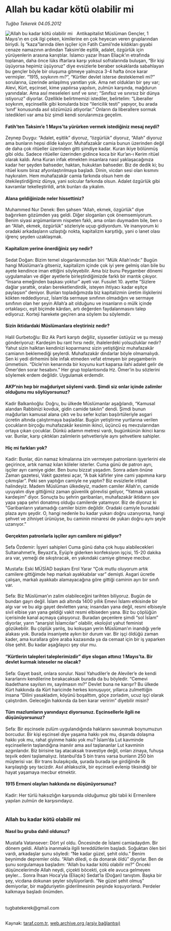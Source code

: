 # Allah bu kadar kötü olabilir mi

*Tuğba Tekerek 04.05.2012*

<div class="yazi"><img align="left" alt="Allah bu kadar kötü olabilir mi" border="0" src="http://www.taraf.com.tr/fotoraflar/makaleler/allah-bu-kadar-kotu-olabilir-mi_3118_orijinal.jpg" style="border-right-width:10px; border-color:#FFFFFF"/>Antikapitalist Müslüman Gençler, 1 Mayıs’ın en çok ilgi çeken, 
kimilerine en çok heyecan veren gruplarından biriydi. İş “kaza”larında 
ölen işçiler için Fatih Camii’nde kıldıkları gıyabi cenaze namazının 
ardından Taksim’de eşitlik, adalet, özgürlük için yürüyenlerin arasına 
karıştılar. İslamcı yazar İhsan Eliaçık’ın etrafında toplanan, daha önce
 lüks iftarlara karşı yoksul sofralarında buluşan, “Bir kişi üşüyorsa 
hepimiz üşüyoruz” diye evsizlerle beraber sokaklarda sabahlayan bu 
gençler böyle bir oluşuma gitmeye yalnızca 3-4 hafta önce karar 
vermişler. “1915, soykırım mı?”, “Kürtler devlet isterse desteklemeli 
mi?” sorularına, üzerinde anlaşılmış yanıtları yok. Ama net oldukları 
bir şey var; Alevi, Kürt, eşcinsel, kime yapılırsa yapılsın, zulmün 
karşında, mağdurun yanındalar. Ama asıl meseleleri sınıf ve sınır; 
“Sınıfsız ve sınırsız bir dünya istiyoruz” diyorlar. Özellikle 
belirtmemizi istediler, belirtelim: “Liberaller soykırım, eşcinsellik 
gibi konularda bize “ilericilik testi” yapıyor, bu arada ‘sınıf’ 
konusunda asıl sözümüzü atlıyorlar.” Onların da liberallere sormak 
istedikleri var ama biz şimdi kendi sorularımıza geçelim.<br/><h4>Fatih’ten Taksim’e 1 Mayıs’ta yürürken vermek istediğiniz mesaj neydi?</h4>Zeynep
 Duygu: “Adalet, eşitlik” diyoruz, “özgürlük” diyoruz, “Allah” diyoruz 
ama bunların hepsi dilde kalıyor. Muhafazakâr camia bunun üzerinden 
değil de daha çok ritüeller üzerinden gitti şimdiye kadar. Kuran ikiye 
bölünmüş gibi oldu. Sadece ritüeller üzerinden gidince koca bir Kur’an-ı
 Kerim ritüel olarak kaldı. Ama Kuran infak etmekten insanlara nasıl 
yaklaşacağınıza kadar her şeyden bahseder, haktan, hukuktan bahseder. 
Biz de dedik ki; bu ritüel kısmı biraz afyonlaştırılmaya başladı. Dinin,
 vicdan sesi olan kısmını haykıralım. Hem muhafazakâr camia farkında 
olsun hem de ötekileştirdiğimiz dünya, yani solcular farkında olsun. 
Adalet özgürlük gibi kavramlar tekelleştirildi, artık bunları da 
yıkalım.<br/><h4>Alana geldiğinizde neler hissettiniz?</h4>Muhammed Nur 
Denek: Ben şahsen “Allah, ekmek, özgürlük” diye bağırırken gözümden yaş 
geldi. Diğer sloganları çok önemsemiyorum. Benim siyasi argümanlarım 
nispeten faklı, ama onları duymadım bile, ben o an “Allah, ekmek, 
özgürlük” sözleriyle uçup gidiyordum. Ve inanıyorum ki oradaki 
arkadaşların uzlaştığı nokta, kapitalizm karşıtlığı, yani o lanet olası 
iğrenç şeyden uzaklaşmak.<br/><h4>Kapitalizm yerine önerdiğiniz şey nedir?</h4>Sedat
 Doğan: Bizim temel sloganlarımızdan biri “Mülk Allah’ındır.” Bugün 
hangi Müslüman’a gitseniz, kapitalizm içinde çok iyi yere gelmiş olan 
bile bu ayete kendince iman ettiğini söyleyebilir. Ama biz bunu 
Peygamber dönemi uygulamaları ve diğer ayetlerle birleştirdiğimizde 
farklı bir mantık çıkıyor. “İnsana emeğinden başkası yoktur” ayeti var. 
Fusulet 10. ayette “Sizlere dağlar yarattık, oraları bereketlendirdik, 
isteyen ihtiyacı kadar eşitçe paylaşsın” deniyor. Bunları topladığımızda
 biz kapitalizmin üretim ilişkilerini kökten reddediyoruz, İslam’da 
sermaye sınıfının olmadığını ve sermaye sınıfının olan her şeyin Allah’a
 ait olduğunu ve insanların o mülk içinde ortaklaşıcı, eşit biçimde 
kârdan, artı değerden faydalanmasını talep ediyoruz. Korteji harekete 
geçiren ana söylem bu söylemdir.<br/><h4>Sizin iktidardaki Müslümanlara eleştiriniz nedir?</h4>Halil
 Gurbetoğlu: Biz Ak Parti karşıtı değiliz, siyasetler üstüyüz ve şu 
mesajı gönderiyoruz: Kardeşim bu rant hırsı nedir, ihalelerdeki 
yolsuzluklar nedir? Yahut sizin halktan kendinizi koparmanız sizin 
yetiştiğiniz muhafazakâr camianın beklemediği şeylerdi. Muhafazakâr 
dindarlar böyle olmamalıydı. Sen ki yedi dirhemini bile infak etmeden 
vefat etmeyen bir peygamberin ümmetisin. “Dicle’nin kenarında bir koyunu
 kurt kaparsa ilahi adalet gelir de Ömer’den sorar hesabını.” Her grup 
toplantısında Hz. Ömer’in bu sözlerini söylemek erdem değildir. 
Uygulamak erdemdir.<br/><h4>AKP’nin hep bir mağduriyet söylemi vardı. Şimdi siz onlar içinde zalimler olduğunu mu söylüyorsunuz?</h4>Kadir
 Balkanlıoğlu: Doğru, bu ülkede Müslümanlar aşağılandı, “Kamusal alandan
 Rabbinizi kovduk, gidin camide takılın” dendi. Şimdi bunun mağdurları 
kamusal alana çıktı ve bu sefer kızları başörtüleriyle asgari ücretin 
altında çalıştırmaya başladılar. Bugün yetiştirme yurtlarına verilen 
çocukların birçoğu muhafazakâr kesimin ikinci, üçüncü eş mevzularından 
ortaya çıkan çocuklar. Dünkü adamın metresi vardı, bugünkünün ikinci 
karısı var. Bunlar, karşı çıktıkları zalimlerin şehvetleriyle aynı 
şehvetlere sahipler.<br/><h4>Hiç mi farkları yok?</h4>Kadir: Bunlar, dün 
namaz kılmalarına izin vermeyen patronların işyerlerini ele geçirince, 
artık namaz kılan köleler isterler. Cuma günü de patron ayrı, işçiler 
ayrı camiye gider. Ben bunu bizzat yaşadım. Sonra adam önüne Zaman 
gazetesi, Vakit gazetesi açar, “A bak kâfirler yine cami yapımına karşı 
çıkmışlar”. Peki sen yaptığın camiyle ne yaptın? Biz evsizlerle irtibat 
halindeyiz. Madem Müslüman ülkedeyiz, madem camiler Allah’ın, camide 
uyuyalım diye gittiğimiz zaman güvenlik görevlisi geliyor, “Yatmak 
yassak kardeşim” diyor. Sonuçta bu şehrin garibanları, muhafazakâr 
iktidarın şov yapa yapa şehri donatmış olduğu camilerde yatamıyor. Biz 
de diyoruz ki “Garibanların yatamadığı camiler bizim değildir. Oradaki 
camiyle buradaki plaza aynı şeydir. O, hangi nedenle bu kadar yukarı 
doğru uzanıyorsa, hangi şehvet ve zihniyet ürünüyse, bu caminin minaresi
 de yukarı doğru aynı şeyle uzanıyor.”<br/><h4>Gerçekten patronlarla işçiler ayrı camilere mi gidiyor?</h4>Sefa
 Özdemir: İşyeri sahipleri Cuma günü daha çok huşu alabilecekleri 
Sultanahmet’e, Beyazıt’a, Eyüp’e giderken konfeksiyon işçisi, 15-20 
dakika ara var, yemeği de sıkıştıracak, en yakındaki camiye gitmeye 
mecbur.<br/><br/>Mustafa: Eski MÜSİAD başkanı Erol Yarar “Çok mutlu 
oluyorum artık camilere gittiğimde hep markalı ayakkabılar var” demişti.
 Asgari ücretle çalışan, markalı ayakkabı alamayacağına göre gittiği 
caminin ayrı bir sınıfı var.<br/><br/>Sefa: Biz Müslüman’ın zalim 
olabileceğini tarihten biliyoruz. Bugün de bundan gayrı değil. İslam adı
 altında 1400 yıllık Emevi İslamı etkisinde bir algı var ve bu algı 
gayet devletten yana; insandan yana değil, resmi elbiseyle sivil elbise 
yan yana geldiği vakit resmi elbiseden yana. Biz bu çöplüğün içerisinde 
kanal açmaya çalışıyoruz. Buradan geçenlere şimdi “sol İslam” diyorlar, 
yarın “anarşist İslamcılar” olabilir, ekolojist yahut feminist 
gözükebilir. Bu çöplük yanlış, bu kokuşan yerin Müslüman’ın inandığı 
yerle alakası yok. Burada insaniyete aykırı bir durum var. Bir işçi 
öldüğü zaman kader, ama kurallara göre araba kazasında ya da cemaat için
 bir iş yaparken ölse şehit. Bu kadar aşağılayıcı şey olur mu.<br/><h4>“Kürtlerin talepleri taleplerimizdir” diye slogan attınız 1 Mayıs’ta. Bir devlet kurmak isteseler ne olacak?</h4>Sefa:
 Gayet basit, onlara sorulur. Nasıl Yahudiler’e de Aleviler’e de kendi 
kararlarını kendilerine bırakacaksak burada da bu böyledir. “Cemevi 
ibadethane sayılsın mı, sayılmasın mı?” Devlet buna ne karışır? Bu 
ülkede Kürt hakkında da Kürt haricinde herkes konuşuyor, yıllarca 
zulmettiğin insana “Dilini yasakladım, köyünü boşalttım, göçe zorladım, 
ucuz işçi olarak çalıştırdım. Geleceğin hakkında da ben karar veririm” 
diyebilir misin?<br/><h4>Tüm mazlumların yanındayız diyorsunuz. Eşcinsellerle ilgili ne düşünüyorsunuz?</h4>Sefa:
 Bir eşcinsele zulüm uygulandığında haklarını savunmak boynumuzun 
borcudur. Bir kişi eşcinsel diye yaşama hakkı yok mu, dışarıda dolaşma 
hakkı yok mu, rahat giyinme hakkı yok mu? İslam’da Lut kavminde 
eşcinsellerin taşlandığına inanılır ama asıl taşlananlar Lut kavminin 
azgınlarıdır. Biz birisine taş atacaksak travestiye değil, onları 
zinaya, fuhuşa teşvik edeni taşlamalıyız. İstanbul’da 5 bin trans varsa 
bunların 250 bin müşterisi var. Bir trans bulaşıkçıda, şurada burada işe
 girdiğinde ilk karşılaştığı şey tacizdir. Asıl ahlaksızlık, bir 
eşcinseli evlenip tiksindiği bir hayat yaşamaya mecbur etmektir.<br/><h4>1915 Ermeni olayları hakkında ne düşünüyorsunuz?</h4>Kadir: Her türlü haksızlığın karşısında olduğumuz gibi tabii ki Ermenilere yapılan zulmün de karşısındayız.<br/><br/><h3>Allah bu kadar kötü olabilir mi</h3><h4>Nasıl bu gruba dahil oldunuz?</h4>Mustafa
 Vatansever: Dört yıl oldu. Öncesinde de İslami camiadaydım. Bir dönem 
geldi. Allah’a inanmakla ilgili tereddütlerim başladı. Soğuktan ölen 
biri vardı, arkadaşlar şunu söyledi: “Ne kadar güzel, şehit oldu.” Benim
 beynimde depremler oldu. “Allah diledi, o da donarak öldü” diyorlar. 
Ben de şunu sorgulamaya başladım: “Allah bu kadar kötü olabilir mi?” 
Önceki düşüncelerimde Allah neydi, çiçekti böcekti, çok ele avuca 
gelmeyen şeyler... Sonra İhsan Hoca’yla (Eliaçık) Sedat’la (Doğan) 
tanıştım. Başka bir şey, vicdana dokunan şeyler söylüyorlardı. “Ne güzel
 şehit olmuş” demiyorlar, bir mağduriyetin giderilmesinin peşinde 
koşuyorlardı. Perdeler kalkmaya başladı önümden.<br/><br/><br/>tugbatekerek@gmail.com<br/><br/>
</div>

Kaynak: [taraf.com.tr](http://www.taraf.com.tr/tugba-tekerek/makale-allah-bu-kadar-kotu-olabilir-mi.htm), [web.archive.org (arşiv bağlantısı)](http://web.archive.org/web/20131107091905/http://www.taraf.com.tr/tugba-tekerek/makale-allah-bu-kadar-kotu-olabilir-mi.htm)
